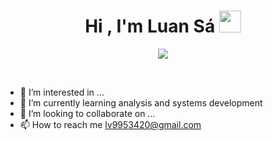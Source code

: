 <h1 align="center"><b>Hi , I'm Luan Sá </b><img src="https://media.giphy.com/media/hvRJCLFzcasrR4ia7z/giphy.gif" width="35"></h1>
<p align="center">
  <a href="[https://github.com/DenverCoder1/readme-typing-svg](https://github.com/LVSA2004)"><img src="https://readme-typing-svg.herokuapp.com?font=Time+New+Roman&color=cyan&size=25&center=true&vCenter=true&width=600&height=100&lines=Luan+Sá..&hearts;++;Strategic -planning+and+analysis+systems+development+Student,;CTF+Newbie,;Active+Learner/Researcher,;Love+to+learn+new+stuffs..<3"></a>
</p>


<br>




- 👀 I’m interested in ...
- 🌱 I’m currently learning analysis and systems development
- 💞️ I’m looking to collaborate on ...
- 📫 How to reach me lv9953420@gmail.com

<!---
LVSA2004/LVSA2004 is a ✨ special ✨ repository because its `README.md` (this file) appears on your GitHub profile.
You can click the Preview link to take a look at your changes.
--->

